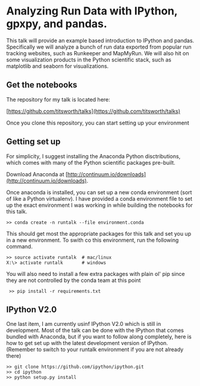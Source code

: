 # Analyzing Run Data with IPython, gpxpy, and pandas.

This talk will provide an example based introduction to IPython and pandas. Specifically we will analyze a bunch of run data exported from popular run tracking websites, such as Runkeeper and MapMyRun. We will also hit on some visualization products in the Python scientific stack, such as matplotlib and seaborn for visualizations.

## Get the notebooks

The repository for my talk is located here:

[https://github.com/titsworth/talks](https://github.com/titsworth/talks)

Once you clone this repository, you can start setting up your environment

## Getting set up

For simplicity, I suggest installing the Anaconda Python disctributions, which comes with many of the Python scientific packages pre-built. 

Download Anaconda at [http://continuum.io/downloads](http://continuum.io/downloads).

Once anaconda is installed, you can set up a new conda environment (sort of like a Python virtualenv). I have provided a conda environment file to set up the exact environment I was working in while building the notebooks for this talk.

    >> conda create -n runtalk --file environment.conda

 This should get most the appropriate packages for this talk and set you up in a new environment. To swith co this environment, run the following command.

    >> source activate runtalk  # mac/linux
    X:\> activate runtalk       # windows

 You will also need to install a few extra packages with plain ol' pip since they are not controlled by the conda team at this point

     >> pip install -r requirements.txt

## IPython V2.0

 One last item, I am currently usinf IPython V2.0 which is still in development. Most of the talk can be done with the IPython that comes bundled with Anaconda, but if you want to follow along completely, here is how to get set up with the latest development version of IPython. (Remember to switch to your runtalk environment if you are not already there)

 	>> git clone https://github.com/ipython/ipython.git
 	>> cd ipython
 	>> python setup.py install

